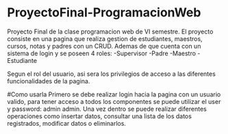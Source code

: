 # ProyectoFinal-ProgramacionWeb
Proyecto Final de la clase programacion web de VI semestre. El proyecto consiste  en una pagina que realiza gestion de estudiantes, maestros, cursos, notas y padres con un CRUD.
Ademas de que cuenta con un sistema de login y se poseen 4 roles:
-Supervisor
-Padre
-Maestro
-Estudiante

Segun el rol del usuario, asi sera los privilegios de acceso a las diferentes funcionalidades de la pagina.


#Como usarla
Primero se debe realizar login hacia la pagina con un usuario valido, para tener acceso a todos los componentes se puede utilizar el user y password: admin admin.
Una vez dentro se puede realizar diferentes operaciones como insertar datos, consultar una lista de los datos registrados, modificar datos o eliminarlos.
